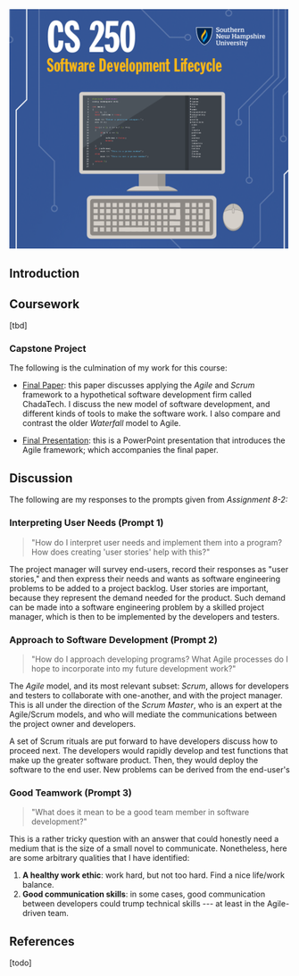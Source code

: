 
<img src="./banner.png" width="500px" />

## Introduction

## Coursework

[tbd]

### Capstone Project

The following is the culmination of my work for this course:

* [Final Paper](./capstone/paper.pdf): this paper discusses applying the _Agile_ and _Scrum_ framework to a hypothetical software development firm called ChadaTech. I discuss the new model of software development, and different kinds of tools to make the software work. I also compare and contrast the older _Waterfall_ model to Agile.

* [Final Presentation](./capstone/pres.pdf): this is a PowerPoint presentation that introduces the Agile framework; which accompanies the final paper.

## Discussion

The following are my responses to the prompts given from _Assignment 8-2:_

### Interpreting User Needs (Prompt 1)

> "How do I interpret user needs and implement them into a program? How does creating 'user stories' help with this?"

The project manager will survey end-users, record their responses as "user stories," and then express their needs and wants as software engineering problems to be added to a project backlog. User stories are important, because they represent the demand needed for the product. Such demand can be made into a software engineering problem by a skilled project manager, which is then to be implemented by the developers and testers.

### Approach to Software Development (Prompt 2)

> "How do I approach developing programs? What Agile processes do I hope to incorporate into my future development work?"

The _Agile_ model, and its most relevant subset: _Scrum_, allows for developers and testers to collaborate with one-another, and with the project manager. This is all under the direction of the _Scrum Master_, who is an expert at the Agile/Scrum models, and who will mediate the communications between the project owner and developers.

A set of Scrum rituals are put forward to have developers discuss how to proceed next. The developers would rapidly develop and test functions that make up the greater software product. Then, they would deploy the software to the end user. New problems can be derived from the end-user's 

### Good Teamwork (Prompt 3)

> "What does it mean to be a good team member in software development?"

This is a rather tricky question with an answer that could honestly need a medium that is the size of a small novel to communicate. Nonetheless, here are some arbitrary qualities that I have identified:

1. __A healthy work ethic__: work hard, but not too hard. Find a nice life/work balance.
2. __Good communication skills__: in some cases, good communication between developers could trump technical skills --- at least in the Agile-driven team.

## References

[todo]

